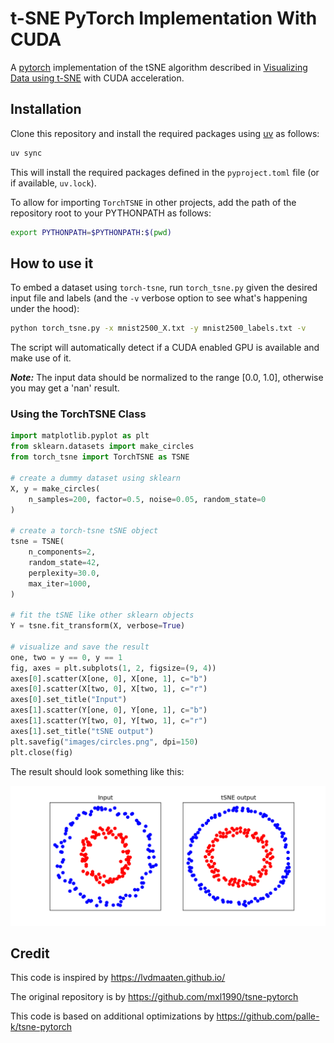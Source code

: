 # t-SNE PyTorch Implementation With CUDA

A [pytorch](https://pytorch.org) implementation of the tSNE algorithm described in [Visualizing Data using t-SNE](https://lvdmaaten.github.io/publications/papers/JMLR_2014.pdf) with CUDA acceleration.

## Installation

Clone this repository and install the required packages using [uv](https://docs.astral.sh/uv) as follows:

```bash
uv sync
```

This will install the required packages defined in the `pyproject.toml` file (or if available, `uv.lock`).

To allow for importing `TorchTSNE` in other projects, add the path of the repository root to your PYTHONPATH as follows:

```bash
export PYTHONPATH=$PYTHONPATH:$(pwd)
```

## How to use it

To embed a dataset using `torch-tsne`, run `torch_tsne.py` given the desired input file and labels (and the `-v` verbose option to see what's happening under the hood):

```bash
python torch_tsne.py -x mnist2500_X.txt -y mnist2500_labels.txt -v
```

The script will automatically detect if a CUDA enabled GPU is available and make use of it.

***Note:*** The input data should be normalized to the range [0.0, 1.0], otherwise you may get a 'nan' result.

### Using the TorchTSNE Class

```python
import matplotlib.pyplot as plt
from sklearn.datasets import make_circles
from torch_tsne import TorchTSNE as TSNE

# create a dummy dataset using sklearn
X, y = make_circles(
    n_samples=200, factor=0.5, noise=0.05, random_state=0
)

# create a torch-tsne tSNE object
tsne = TSNE(
    n_components=2,
    random_state=42,
    perplexity=30.0,
    max_iter=1000,
)

# fit the tSNE like other sklearn objects
Y = tsne.fit_transform(X, verbose=True)

# visualize and save the result
one, two = y == 0, y == 1
fig, axes = plt.subplots(1, 2, figsize=(9, 4))
axes[0].scatter(X[one, 0], X[one, 1], c="b")
axes[0].scatter(X[two, 0], X[two, 1], c="r")
axes[0].set_title("Input")
axes[1].scatter(Y[one, 0], Y[one, 1], c="b")
axes[1].scatter(Y[two, 0], Y[two, 1], c="r")
axes[1].set_title("tSNE output")
plt.savefig("images/circles.png", dpi=150)
plt.close(fig)
```

The result should look something like this:

![circles](images/circles.png)

## Credit

This code is inspired by https://lvdmaaten.github.io/

The original repository is by https://github.com/mxl1990/tsne-pytorch

This code is based on additional optimizations by https://github.com/palle-k/tsne-pytorch

